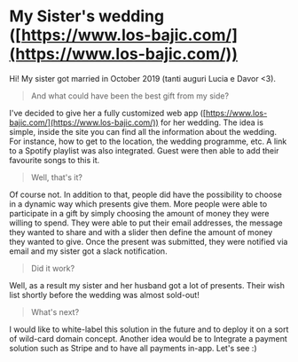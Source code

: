 # My Sister's wedding ([https://www.los-bajic.com/](https://www.los-bajic.com/))

Hi! My sister got married in October 2019 (tanti auguri Lucia e Davor <3).

> And what could have been the best gift from my side? 

I've decided to give her a fully customized web app ([https://www.los-bajic.com/](https://www.los-bajic.com/)) for her wedding.
The idea is simple, inside the site you can find all the information about the wedding. For instance, how to get to the location, the wedding programme, etc. A link to a Spotify playlist was also integrated. Guest were then able to add their favourite songs to this it. 


> Well, that's it? 

Of course not. In addition to that, people did have the possibility to choose in a dynamic way which presents give them. More people were able to participate in a gift by simply choosing the amount of money they were willing to spend. They were able to put their email addresses, the message they wanted to share and with a slider then define the amount of money they wanted to give. Once the present was submitted, they were notified via email and my sister got a slack notification. 

> Did it work? 

Well, as a result my sister and her husband got a lot of presents. Their wish list shortly before the wedding was almost sold-out! 

> What's next? 

I would like to white-label this solution in the future and to deploy it on a sort of wild-card domain concept. Another idea would be to Integrate a payment solution such as Stripe and to have all payments in-app. Let's see :) 